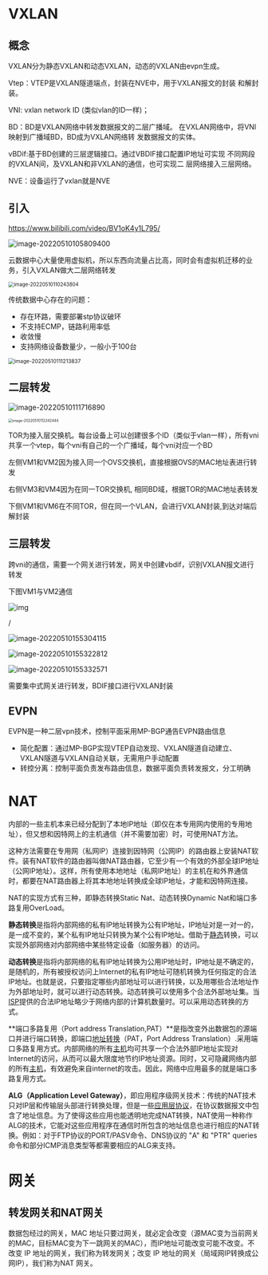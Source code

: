 # VXLAN

## 概念

VXLAN分为静态VXLAN和动态VXLAN，动态的VXLAN由evpn生成。

Vtep：VTEP是VXLAN隧道端点，封装在NVE中，用于VXLAN报文的封装 和解封装。

VNI: vxlan network ID (类似vlan的ID一样)；

BD：BD是VXLAN网络中转发数据报文的二层广播域。 在VXLAN网络中，将VNI映射到广播域BD，BD成为VXLAN网络转 发数据报文的实体。

vBDif:基于BD创建的三层逻辑接口。通过VBDIF接口配置IP地址可实现 不同网段的VXLAN间，及VXLAN和非VXLAN的通信，也可实现二 层网络接入三层网络。

NVE：设备运行了vxlan就是NVE

## 引入

https://www.bilibili.com/video/BV1oK4y1L795/

![image-20220510105809400](./img/image-20220510105809400.png)

云数据中心大量使用虚拟机，所以东西向流量占比高，同时会有虚拟机迁移的业务，引入VXLAN做大二层网络转发

<img src="./img/image-20220510110243804.png" alt="image-20220510110243804" style="zoom:70%;" />

传统数据中心存在的问题：

- 存在环路，需要部署stp协议破环
- 不支持ECMP，链路利用率低
- 收敛慢
- 支持网络设备数量少，一般小于100台

<img src="./img/image-20220510111213837.png" alt="image-20220510111213837" style="zoom:75%;" />

## 二层转发

![image-20220510111716890](./img/image-20220510111716890.png)

<img src="./img/image-20220510112242444.png" alt="image-20220510112242444" style="zoom:50%;" />

TOR为接入层交换机。每台设备上可以创建很多个ID（类似于vlan一样），所有vni共享一个vtep，每个vni有自己的一个广播域，每个vni对应一个BD

左侧VM1和VM2因为接入同一个OVS交换机，直接根据OVS的MAC地址表进行转发

右侧VM3和VM4因为在同一TOR交换机, 相同BD域，根据TOR的MAC地址表转发

下侧VM1和VM6在不同TOR，但在同一个VLAN，会进行VXLAN封装,到达对端后解封装

## 三层转发

跨vni的通信，需要一个网关进行转发，网关中创建vbdif，识别VXLAN报文进行转发

下图VM1与VM2通信

![img](./img/watermark,type_ZHJvaWRzYW5zZmFsbGJhY2s,shadow_50,text_Q1NETiBA5paw5omL56yU6K6wMDg=,size_10,color_FFFFFF,t_70,g_se,x_16)

/

![image-20220510155304115](.\img\image-20220510155304115.png)

![image-20220510155322812](./img/image-20220510155322812.png)

![image-20220510155332571](./img/image-20220510155332571.png)

需要集中式网关进行转发，BDIF接口进行VXLAN封装

## EVPN

EVPN是一种二层vpn技术，控制平面采用MP-BGP通告EVPN路由信息

- 简化配置：通过MP-BGP实现VTEP自动发现、VXLAN隧道自动建立、VXLAN隧道与VXLAN自动关联，无需用户手动配置
- 转控分离：控制平面负责发布路由信息，数据平面负责转发报文，分工明确

# NAT

内部的一些主机本来已经分配到了本地IP地址（即仅在本专用网内使用的专用地址），但又想和因特网上的主机通信（并不需要加密）时，可使用NAT方法。

这种方法需要在专用网（私网IP）连接到因特网（公网IP）的路由器上安装NAT软件。装有NAT软件的路由器叫做NAT路由器，它至少有一个有效的外部全球IP地址（公网IP地址）。这样，所有使用本地地址（私网IP地址）的主机在和外界通信时，都要在NAT路由器上将其本地地址转换成全球IP地址，才能和因特网连接。

NAT的实现方式有三种，即静态转换Static Nat、动态转换Dynamic Nat和端口多路复用OverLoad。

**静态转换**是指将内部网络的私有IP地址转换为公有IP地址，IP地址对是一对一的，是一成不变的，某个私有IP地址只转换为某个公有IP地址。借助于[静态](https://baike.baidu.com/item/静态)转换，可以实现外部网络对内部网络中某些特定设备（如服务器）的访问。

**动态转换**是指将内部网络的私有IP地址转换为公用IP地址时，IP地址是不确定的，是随机的，所有被授权访问上Internet的私有IP地址可随机转换为任何指定的合法IP地址。也就是说，只要指定哪些内部地址可以进行转换，以及用哪些合法地址作为外部地址时，就可以进行动态转换。动态转换可以使用多个合法外部地址集。当[ISP](https://baike.baidu.com/item/ISP/10152)提供的合法IP地址略少于网络内部的计算机数量时。可以采用动态转换的方式。

**端口多路复用（Port address Translation,PAT）**是指改变外出数据包的源端口并进行端口转换，即端口[地址转换](https://baike.baidu.com/item/地址转换)（PAT，Port Address Translation）.采用端口多路复用方式。内部网络的所有[主机](https://baike.baidu.com/item/主机)均可共享一个合法外部IP地址实现对Internet的访问，从而可以最大限度地节约IP地址资源。同时，又可隐藏网络内部的所有[主机](https://baike.baidu.com/item/主机)，有效避免来自internet的攻击。因此，网络中应用最多的就是端口多路复用方式。

**ALG（Application Level Gateway）**，即应用程序级网关技术：传统的NAT技术只对IP层和传输层头部进行转换处理，但是一些[应用层协议](https://baike.baidu.com/item/应用层协议/3668945)，在协议数据报文中包含了地址信息。为了使得这些应用也能透明地完成NAT转换，NAT使用一种称作ALG的技术，它能对这些应用程序在通信时所包含的地址信息也进行相应的NAT转换。例如：对于FTP协议的PORT/PASV命令、DNS协议的 "A" 和 "PTR" queries命令和部分ICMP消息类型等都需要相应的ALG来支持。

# 网关

## 转发网关和NAT网关

数据包经过的网关，MAC 地址只要过网关，就必定会改变（源MAC变为当前网关的MAC，目标MAC变为下一跳网关的MAC），而IP地址可能改变可能不改变。不改变 IP 地址的网关，我们称为转发网关；改变 IP 地址的网关（局域网IP转换成公网IP），我们称为NAT 网关。
